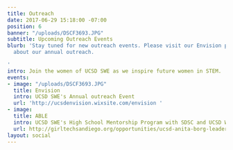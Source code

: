 ```yaml
---
title: Outreach
date: 2017-06-29 15:18:00 -07:00
position: 6
banner: "/uploads/DSCF3693.JPG"
subtitle: Upcoming Outreach Events
blurb: 'Stay tuned for new outreach events. Please visit our Envision page to learn
  about our annual outreach.

'
intro: Join the women of UCSD SWE as we inspire future women in STEM.
events:
- image: "/uploads/DSCF3693.JPG"
  title: Envision
  intro: UCSD SWE's Annual outreach Event
  url: 'http://ucsdenvision.wixsite.com/envision '
- image: 
  title: ABLE
  intro: UCSD SWE's High School Mentorship Program with SDSC and UCSD WIC
  url: http://girltechsandiego.org/opportunities/ucsd-anita-borg-leadership-and-engagement-able-program/
layout: social
---
```


